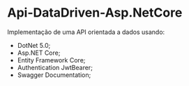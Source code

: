 # Api-DataDriven-Asp.NetCore
Implementação de uma API orientada a dados usando:

 - DotNet 5.0;
 - Asp.NET Core;
 - Entity Framework Core;
 - Authentication JwtBearer;
 - Swagger Documentation;
